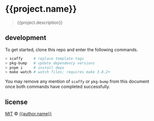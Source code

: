 # {{project.name}}
> {{project.description}}

## development
To get started, clone this repo and enter the following commands.
```sh
> scaffy     # replace template tags
> pkg-bump   # update dependency versions
> pnpm i     # install deps
> make watch # watch files; requires make 3.8.2+
```

You may remove any mention of `scaffy` or `pkg-bump` from this document once both commands have completed successfully.

## license
[MIT](https://opensource.org/licenses/MIT) © [{{author.name}}]({{author.website}})
